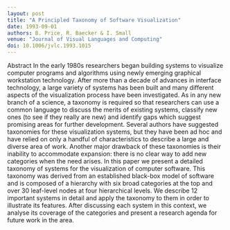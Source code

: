 ```yaml
---
layout: post
title: "A Principled Taxonomy of Software Visualization"
date: 1993-09-01
authors: B. Price, R. Baecker & I. Small
venue: "Journal of Visual Languages and Computing"
doi: 10.1006/jvlc.1993.1015
---
```

Abstract In the early 1980s researchers began building systems to visualize computer programs and algorithms using newly emerging graphical workstation technology. After more than a decade of advances in interface technology, a large variety of systems has been built and many different aspects of the visualization process have been investigated. As in any new branch of a science, a taxonomy is required so that researchers can use a common language to discuss the merits of existing systems, classify new ones (to see if they really are new) and identify gaps which suggest promising areas for further development. Several authors have suggested taxonomies for these visualization systems, but they have been ad hoc and have relied on only a handful of characteristics to describe a large and diverse area of work. Another major drawback of these taxonomies is their inability to accommodate expansion: there is no clear way to add new categories when the need arises. In this paper we present a detailed taxonomy of systems for the visualization of computer software. This taxonomy was derived from an established black-box model of software and is composed of a hierarchy with six broad categories at the top and over 30 leaf-level nodes at four hierarchical levels. We describe 12 important systems in detail and apply the taxonomy to them in order to illustrate its features. After discussing each system in this context, we analyse its coverage of the categories and present a research agenda for future work in the area.
